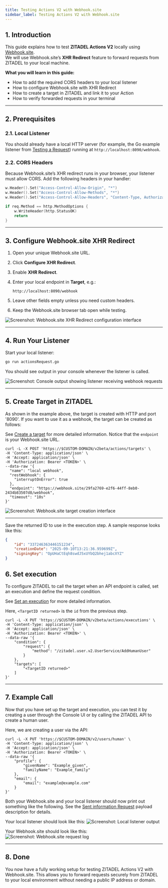 ```yaml
---
title: Testing Actions V2 with Webhook.site
sidebar_label: Testing Actions V2 with Webhook.site
---
```


## 1. Introduction

This guide explains how to test **ZITADEL Actions V2** locally using [Webhook.site](https://webhook.site).  
We will use Webhook.site’s **XHR Redirect** feature to forward requests from ZITADEL to your local machine.

**What you will learn in this guide:**

- How to add the required CORS headers to your local listener
- How to configure Webhook.site with XHR Redirect
- How to create a target in ZITADEL and link it to your Action
- How to verify forwarded requests in your terminal

---

## 2. Prerequisites

### 2.1. Local Listener

You should already have a local HTTP server (for example, the Go example listener from [Testing a Request](./testing-request)) running at `http://localhost:8090/webhook`.

### 2.2. CORS Headers

Because Webhook.site’s XHR redirect runs in your browser, your listener must allow CORS.
Add the following headers in your handler:

```go
w.Header().Set("Access-Control-Allow-Origin", "*")
w.Header().Set("Access-Control-Allow-Methods", "*")
w.Header().Set("Access-Control-Allow-Headers", "Content-Type, Authorization")

if req.Method == http.MethodOptions {
    w.WriteHeader(http.StatusOK)
    return
}
```

---

## 3. Configure Webhook.site XHR Redirect

1. Open your unique Webhook.site URL.
2. Click **Configure XHR Redirect**.
3. Enable **XHR Redirect**.
4. Enter your local endpoint in **Target**, e.g.:

   ```
   http://localhost:8090/webhook
   ```

5. Leave other fields empty unless you need custom headers.
6. Keep the Webhook.site browser tab open while testing.

![Screenshot: Webhook.site XHR Redirect configuration interface](/docs/static/img/actions-v2/webhook-xhr.png)

---

## 4. Run Your Listener

Start your local listener:

```sh
go run actionsRequest.go
```

You should see output in your console whenever the listener is called.

![Screenshot: Console output showing listener receiving webhook requests](/docs/static/img/actions-v2/console.png)

---

## 5. Create Target in ZITADEL

As shown in the example above, the target is created with HTTP and port '8090'. If you want to use it as a webhook, the target can be created as follows:

See [Create a target](/apis/resources/action_service_v2/action-service-create-target) for more detailed information. Notice that the `endpoint` is your Webhook.site URL.

```shell
curl -L -X POST 'https://$CUSTOM-DOMAIN/v2beta/actions/targets' \
-H 'Content-Type: application/json' \
-H 'Accept: application/json' \
-H 'Authorization: Bearer <TOKEN>' \
--data-raw '{
  "name": "local webhook",
  "restWebhook": {
    "interruptOnError": true    
  },
  "endpoint": "https://webhook.site/29fa2769-e2f6-44ff-8eb0-2434b83507d8/webhook",
  "timeout": "10s"
}'
```

![Screenshot: Webhook.site target creation interface](/docs/static/img/actions-v2/webhook-url.png)

---

Save the returned ID to use in the execution step. A sample response looks like this:

```json
{
    "id": "337246363446151234",
    "creationDate": "2025-09-10T13:21:36.959699Z",
    "signingKey": "OpUHaCtEqh8swdJ5xUYbQ2bhej1abcXYZ"
}
```

## 6. Set execution

To configure ZITADEL to call the target when an API endpoint is called, set an execution and define the request condition.

See [Set an execution](/apis/resources/action_service_v2/action-service-set-execution) for more detailed information.

Here, `<TargetID returned>` is the `id` from the previous step.

```shell
curl -L -X PUT 'https://$CUSTOM-DOMAIN/v2beta/actions/executions' \
-H 'Content-Type: application/json' \
-H 'Accept: application/json' \
-H 'Authorization: Bearer <TOKEN>' \
--data-raw '{
    "condition": {
        "request": {
            "method": "/zitadel.user.v2.UserService/AddHumanUser"
        }
    },
    "targets": [
        "<TargetID returned>"
    ]
}'
```

---

## 7. Example Call

Now that you have set up the target and execution, you can test it by creating a user through the Console UI or by calling the ZITADEL API to create a human user.

Here, we are creating a user via the API:

```shell
curl -L -X PUT 'https://$CUSTOM-DOMAIN/v2/users/human' \
-H 'Content-Type: application/json' \
-H 'Accept: application/json' \
-H 'Authorization: Bearer <TOKEN>' \
--data-raw '{
    "profile": {
        "givenName": "Example_given",
        "familyName": "Example_family"
    },
    "email": {
        "email": "example@example.com"
    }
}'
```

Both your Webhook.site and your local listener should now print out something like the following. See the [Sent information Request](./usage#sent-information-request) payload description for details.

Your local listener should look like this:
![Screenshot: Local listener output](/docs/static/img/actions-v2/local-listener.png)

Your Webhook.site should look like this:
![Screenshot: Webhook.site request log](/docs/static/img/actions-v2/webhook-listener.png)

---

## 8. Done

You now have a fully working setup for testing ZITADEL Actions V2 with Webhook.site. This allows you to forward requests securely from ZITADEL to your local environment without needing a public IP address or domain.
